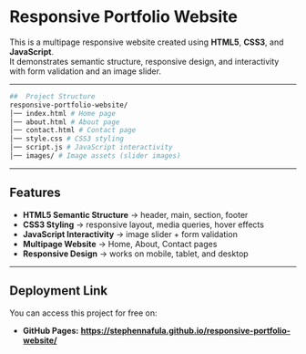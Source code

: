 # Responsive Portfolio Website

This is a multipage responsive website created using **HTML5**, **CSS3**, and **JavaScript**.  
It demonstrates semantic structure, responsive design, and interactivity with form validation and an image slider.

---
```bash
##  Project Structure
responsive-portfolio-website/
│── index.html # Home page
│── about.html # About page
│── contact.html # Contact page
│── style.css # CSS3 styling
│── script.js # JavaScript interactivity
│── images/ # Image assets (slider images)

```

---

##  Features
-  **HTML5 Semantic Structure** → header, main, section, footer
-  **CSS3 Styling** → responsive layout, media queries, hover effects
-  **JavaScript Interactivity** → image slider + form validation
-  **Multipage Website** → Home, About, Contact pages
-  **Responsive Design** → works on mobile, tablet, and desktop

---

##  Deployment Link
You can access this project for free on:
- **GitHub Pages:** **https://stephennafula.github.io/responsive-portfolio-website/** 


